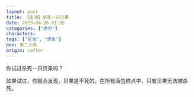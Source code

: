 ```yaml
---
layout: post
title: 【生活】杀死一只贝果
date: 2023-04-26 01:35
categories: ["原创"]
characters: 
tags: ["生活", "想象"]
pov: 第二人称
origin: Lofter
---
```


你试过杀死一只贝果吗？

如果试过，你就会发现，贝果是不死的。在所有面包糕点中，只有贝果无法被杀死。
